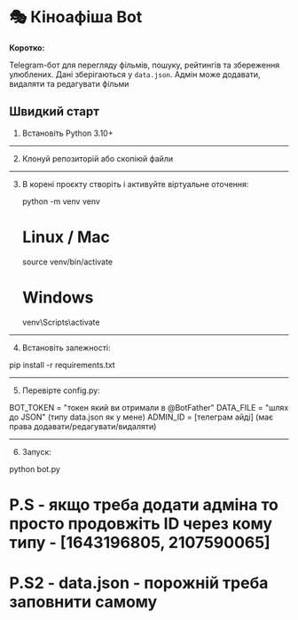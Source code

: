 # 🎭 Кіноафіша Bot

**Коротко:** 

Telegram-бот для перегляду фільмів, пошуку, рейтингів та збереження улюблених. Дані зберігаються у `data.json`. Адмін може додавати, видаляти та редагувати фільми

## Швидкий старт

1. Встановіть Python 3.10+  

---

2. Клонуй репозиторій або скопіюй файли

----

3. В корені проєкту створіть і активуйте віртуальне оточення:

   python -m venv venv

   # Linux / Mac
   source venv/bin/activate

   # Windows
   venv\Scripts\activate

---

4. Встановіть залежності:

 pip install -r requirements.txt

---

5. Перевірте config.py:

  BOT_TOKEN = "токен який ви отримали в @BotFather"
  DATA_FILE = "шлях до JSON" (типу data.json як у мене) 
  ADMIN_ID = [телеграм айді] (має права додавати/редагувати/видаляти)

---

6. Запуск:

  python bot.py


# P.S - якщо треба додати адміна то просто продовжіть ID через кому типу - [1643196805, 2107590065]

# P.S2 - data.json - порожній треба заповнити самому
